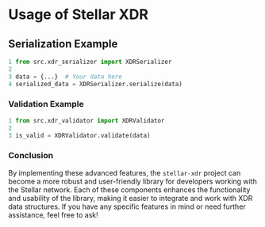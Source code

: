 # Usage of Stellar XDR

## Serialization Example

```python
1 from src.xdr_serializer import XDRSerializer
2 
3 data = {...}  # Your data here
4 serialized_data = XDRSerializer.serialize(data)
```

### Validation Example

```python
1 from src.xdr_validator import XDRValidator
2 
3 is_valid = XDRValidator.validate(data)
```


### Conclusion

By implementing these advanced features, the `stellar-xdr` project can become a more robust and user-friendly library for developers working with the Stellar network. Each of these components enhances the functionality and usability of the library, making it easier to integrate and work with XDR data structures. If you have any specific features in mind or need further assistance, feel free to ask!
